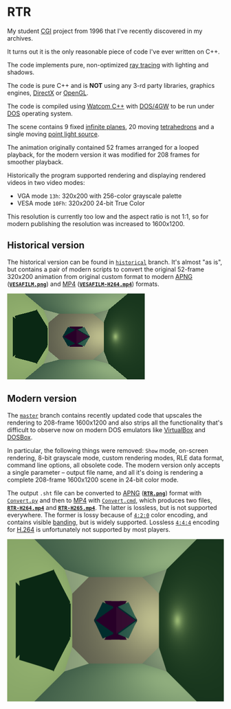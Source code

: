 # RTR
My student [CGI](https://en.wikipedia.org/wiki/Computer-generated_imagery) project from 1996 that I've recently discovered in my archives.

It turns out it is the only reasonable piece of code I've ever written on C++.

The code implements pure, non-optimized [ray tracing](https://en.wikipedia.org/wiki/Ray_tracing_(graphics)) with lighting and shadows.

The code is pure C++ and is **NOT** using any 3-rd party libraries, graphics engines, [DirectX](https://en.wikipedia.org/wiki/DirectX) or [OpenGL](https://www.opengl.org).

The code is compiled using [Watcom C++](https://en.wikipedia.org/wiki/Watcom_C/C%2B%2B) with [DOS/4GW](https://en.wikipedia.org/wiki/DOS/4G) to be run under [DOS](https://en.wikipedia.org/wiki/DOS) operating system.

The scene contains 9 fixed [infinite planes](https://en.wikipedia.org/wiki/Infinite_plane), 20 moving [tetrahedrons](https://en.wikipedia.org/wiki/Tetrahedron) and a single moving [point light source](https://en.wikipedia.org/wiki/Point_light_source).

The animation originally contained 52 frames arranged for a looped playback, for the modern version it was modified for 208 frames for smoother playback.

Historically the program supported rendering and displaying rendered videos in two video modes:
* VGA mode `13h`: 320x200 with 256-color grayscale palette
* VESA mode `10Fh`: 320x200 24-bit True Color

This resolution is currently too low and the aspect ratio is not 1:1, so for modern publishing the resolution was increased to 1600x1200.

## Historical version

The historical version can be found in [`historical`](https://github.com/jolaf/RTR/tree/historical) branch. It's almost "as is", but contains a pair of modern scripts to convert the original 52-frame 320x200 animation from original custom format to modern [APNG](https://en.wikipedia.org/wiki/APNG) ([**`VESAFILM.png`**](https://raw.githubusercontent.com/jolaf/RTR/historical/VESAFILM.png)) and [MP4](https://en.wikipedia.org/wiki/MP4) ([**`VESAFILM-H264.mp4`**](https://raw.githubusercontent.com/jolaf/RTR/historical/VESAFILM-H264.mp4)) formats.

![Historical rendering](https://raw.githubusercontent.com/jolaf/RTR/historical/VESAFILM.png)

## Modern version

The [`master`](https://github.com/jolaf/RTR) branch contains recently updated code that upscales the rendering to 208-frame 1600x1200 and also strips all the functionality that's difficult to observe now on modern DOS emulators like [VirtualBox](https://www.virtualbox.org) and [DOSBox](https://www.dosbox.com).

In particular, the following things were removed: `Show` mode, on-screen rendering, 8-bit grayscale mode, custom rendering modes, RLE data format, command line options, all obsolete code. The modern version only accepts a single parameter – output file name, and all it's doing is rendering a complete 208-frame 1600x1200 scene in 24-bit color mode.

The output `.sht` file can be converted to [APNG](https://en.wikipedia.org/wiki/APNG) ([**`RTR.png`**](https://raw.githubusercontent.com/jolaf/RTR/master/RTR.png)) format with [`Convert.py`](https://github.com/jolaf/RTR/blob/master/Convert.py) and then to [MP4](https://en.wikipedia.org/wiki/MP4) with [`Convert.cmd`](https://github.com/jolaf/RTR/blob/master/Convert.cmd), which produces two files, [**`RTR-H264.mp4`**](https://raw.githubusercontent.com/jolaf/RTR/master/RTR-H264.mp4) and [**`RTR-H265.mp4`**](https://raw.githubusercontent.com/jolaf/RTR/master/RTR-H265.mp4). The latter is lossless, but is not supported everywhere. The former is lossy because of [`4:2:0`](https://en.wikipedia.org/wiki/4:2:0) color encoding, and contains visible [banding](https://en.wikipedia.org/wiki/Colour_banding), but is widely supported. Lossless [`4:4:4`](https://en.wikipedia.org/wiki/4:2:0) encoding for [H.264](https://en.wikipedia.org/wiki/H.264) is unfortunately not supported by most players.

![Modern rendering](https://raw.githubusercontent.com/jolaf/RTR/master/RTR.png)
